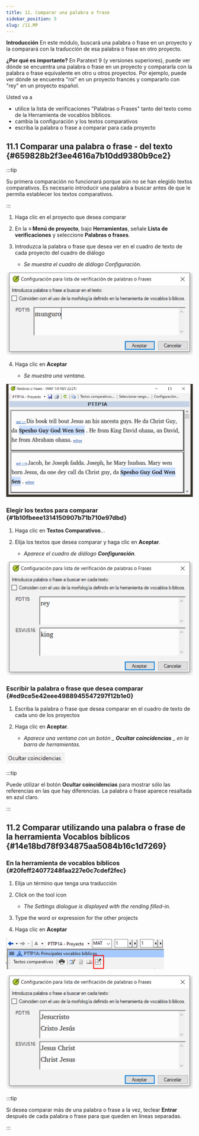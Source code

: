 ```yaml
---
title: 11. Comparar una palabra o frase
sidebar_position: 5
slug: /11.MP
---
```




**Introducción** En este módulo, buscará una palabra o frase en un proyecto y la comparará con la traducción de esa palabra o frase en otro proyecto.


**¿Por qué es importante?** En Paratext 9 (y versiones superiores), puede ver dónde se encuentra una palabra o frase en un proyecto y compararla con la palabra o frase equivalente en otro u otros proyectos. Por ejemplo, puede ver dónde se encuentra "roi" en un proyecto francés y compararlo con "rey" en un proyecto español.


Usted va a

- utilice la lista de verificaciones "Palabras o Frases" tanto del texto como de la Herramienta de vocablos bíblicos.
- cambia la configuración y los textos comparativos
- escriba la palabra o frase a comparar para cada proyecto

## 11.1 Comparar una palabra o frase - del texto {#659828b2f3ee4616a7b10dd9380b9ce2}


:::tip

Su primera comparación no funcionará porque aún no se han elegido textos comparativos. Es necesario introducir una palabra a buscar antes de que le permita establecer los textos comparativos.

:::




<div class='notion-row'>
<div class='notion-column' style={{width: 'calc((100% - (min(32px, 4vw) * 1)) * 0.5)'}}>

1. Haga clic en el proyecto que desea comparar

2. En la **≡ Menú de proyecto**, bajo **Herramientas**, señale **Lista de verificaciones** y seleccione **Palabras o frases**.

3. Introduzca la palabra o frase que desea ver en el cuadro de texto de cada proyecto del cuadro de diálogo
    - _Se muestra el cuadro de diálogo Configuración_.

</div><div className='notion-spacer'></div>

<div class='notion-column' style={{width: 'calc((100% - (min(32px, 4vw) * 1)) * 0.5)'}}>


![](./1724975881.png)


</div><div className='notion-spacer'></div>
</div>


<div class='notion-row'>
<div class='notion-column' style={{width: 'calc((100% - (min(32px, 4vw) * 1)) * 0.5)'}}>


4. Haga clic en **Aceptar**

    - _Se muestra una ventana_.

</div><div className='notion-spacer'></div>

<div class='notion-column' style={{width: 'calc((100% - (min(32px, 4vw) * 1)) * 0.5)'}}>


![](./1832899552.png)


</div><div className='notion-spacer'></div>
</div>

### Elegir los textos para comparar {#1b10fbeee1314150907b71b710e97dbd}


<div class='notion-row'>
<div class='notion-column' style={{width: 'calc((100% - (min(32px, 4vw) * 1)) * 0.5)'}}>

1. Haga clic en **Textos Comparativos**…

2. Elija los textos que desea comparar y haga clic en **Aceptar**.
    - _Aparece el cuadro de diálogo **Configuración**._

</div><div className='notion-spacer'></div>

<div class='notion-column' style={{width: 'calc((100% - (min(32px, 4vw) * 1)) * 0.5)'}}>


![](./930301174.png)


</div><div className='notion-spacer'></div>
</div>

### Escribir la palabra o frase que desea comparar {#ed9ce5e42eee4988945547297f12b1e0}

1. Escriba la palabra o frase que desea comparar en el cuadro de texto de cada uno de los proyectos

<div class='notion-row'>
<div class='notion-column' style={{width: 'calc((100% - (min(32px, 4vw) * 1)) * 0.5)'}}>


2. Haga clic en **Aceptar**.

    - _Aparece una ventana con un botón _ _**Ocultar coincidencias**_ _ en la barra de herramientas._

</div><div className='notion-spacer'></div>

<div class='notion-column' style={{width: 'calc((100% - (min(32px, 4vw) * 1)) * 0.5)'}}>


![](./1899548500.png)


</div><div className='notion-spacer'></div>
</div>

:::tip

Puede utilizar el botón **Ocultar coincidencias** para mostrar sólo las referencias en las que hay diferencias. La palabra o frase aparece resaltada en azul claro.

:::




## 11.2 Comparar utilizando una palabra o frase de la herramienta Vocablos bíblicos {#14e18bd78f934875aa5084b16c1d7269}


### En la herramienta de vocablos bíblicos {#20feff24077248faa227e0c7cdef2fec}

1. Elija un término que tenga una traducción

<div class='notion-row'>
<div class='notion-column' style={{width: 'calc((100% - (min(32px, 4vw) * 1)) * 0.5)'}}>


2. Click on the tool icon

    - _The Settings dialogue is displayed with the rending filled-in._


3. Type the word or expression for the other projects



4. Haga clic en **Aceptar**


</div><div className='notion-spacer'></div>

<div class='notion-column' style={{width: 'calc((100% - (min(32px, 4vw) * 1)) * 0.5)'}}>


![](./1940364425.png)



![](./1033499645.png)


</div><div className='notion-spacer'></div>
</div>

:::tip

Si desea comparar más de una palabra o frase a la vez, teclear **Entrar** después de cada palabra o frase para que queden en líneas separadas.

:::



